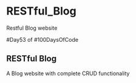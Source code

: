 # RESTful_Blog
Restful Blog website

#Day53 of #100DaysOfCode


## RESTful Blog
A Blog website with complete CRUD functionality


